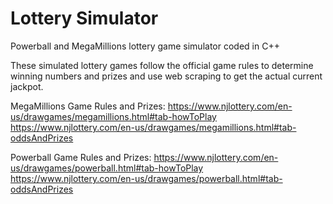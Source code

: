 # Lottery Simulator
 Powerball and MegaMillions lottery game simulator coded in C++

 These simulated lottery games follow the official game rules to determine winning numbers and prizes and use web scraping to get the actual current jackpot.
 
MegaMillions Game Rules and Prizes:
https://www.njlottery.com/en-us/drawgames/megamillions.html#tab-howToPlay
https://www.njlottery.com/en-us/drawgames/megamillions.html#tab-oddsAndPrizes

Powerball Game Rules and Prizes:
https://www.njlottery.com/en-us/drawgames/powerball.html#tab-howToPlay
https://www.njlottery.com/en-us/drawgames/powerball.html#tab-oddsAndPrizes
